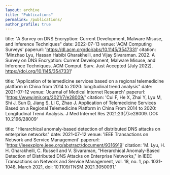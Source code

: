```yaml
---
layout: archive
title: "Publications"
permalink: /publications/
author_profile: true
---
```


<!-- Publications
======
  <ul>{% for post in site.publications %}
    {% include archive-single-cv.html %}
  {% endfor %}</ul> -->

title: "A Survey on DNS Encryption: Current Development, Malware Misuse, and Inference Techniques"
date: 2022-07-13
venue: 'ACM Computing Surveys'
paperurl: 'https://dl.acm.org/doi/abs/10.1145/3547331'
citation: 'Minzhao Lyu, Hassan Habibi Gharakheili, and Vijay Sivaraman. 2022. A Survey on DNS Encryption: Current Development, Malware Misuse, and Inference Techniques. ACM Comput. Surv. Just Accepted (July 2022). https://doi.org/10.1145/3547331'



title: "Application of telemedicine services based on a regional telemedicine platform in China from 2014 to 2020: longitudinal trend analysis"
date: 2021-07-12
venue: 'Journal of Medical Internet Research'
paperurl: 'https://www.jmir.org/2021/7/e28009/'
citation: 'Cui F, He X, Zhai Y, Lyu M, Shi J, Sun D, Jiang S, Li C, Zhao J. Application of Telemedicine Services Based on a Regional Telemedicine Platform in China From 2014 to 2020: Longitudinal Trend Analysis. J Med Internet Res 2021;23(7):e28009. DOI: 10.2196/28009'


title: "Hierarchical anomaly-based detection of distributed DNS attacks on enterprise networks"
date: 2021-07-12
venue: 'IEEE Transactions on Network and Service Management'
paperurl: 'https://ieeexplore.ieee.org/abstract/document/9316919'
citation: 'M. Lyu, H. H. Gharakheili, C. Russell and V. Sivaraman, "Hierarchical Anomaly-Based Detection of Distributed DNS Attacks on Enterprise Networks," in IEEE Transactions on Network and Service Management, vol. 18, no. 1, pp. 1031-1048, March 2021, doi: 10.1109/TNSM.2021.3050091.'
